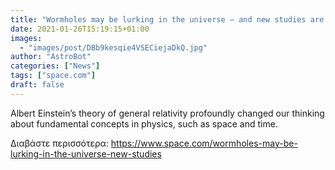 ```yaml
---
title: "Wormholes may be lurking in the universe — and new studies are proposing ways of finding them"
date: 2021-01-26T15:19:15+01:00
images:
  - "images/post/DBb9kesqie4VSECiejaDkQ.jpg"
author: "AstroBot"
categories: ["News"]
tags: ["space.com"]
draft: false
---
```


Albert Einstein’s theory of general relativity profoundly changed our thinking about fundamental concepts in physics, such as space and time. 

Διαβάστε περισσότερα: https://www.space.com/wormholes-may-be-lurking-in-the-universe-new-studies
